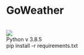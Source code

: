 # GoWeather

<br>
<img src="img/icon.ico" />
<br>
Python v 3.8.5
<br>
pip install -r requirements.txt
